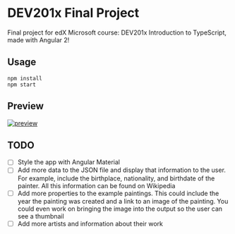# DEV201x Final Project
Final project for edX Microsoft course: DEV201x Introduction to TypeScript, made with Angular 2!

## Usage

```
npm install
npm start
```

## Preview

[![preview](https://i.gyazo.com/480f37aefa3f628d41779854f9b62860.gif)](https://gyazo.com/480f37aefa3f628d41779854f9b62860)

## TODO

- [ ] Style the app with Angular Material
- [ ] Add more data to the JSON file and display that information to the user. For example, include the birthplace, nationality, and birthdate of the painter. All this information can be found on Wikipedia
- [ ] Add more properties to the example paintings. This could include the year the painting was created and a link to an image of the painting. You could even work on bringing the image into the output so the user can see a thumbnail
- [ ] Add more artists and information about their work
